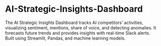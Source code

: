 # AI-Strategic-Insights-Dashboard
The AI Strategic Insights Dashboard tracks AI competitors’ activities, visualizing sentiment, mentions, share of voice, and detecting anomalies. It forecasts future trends and provides insights with real-time Slack alerts. Built using Streamlit, Pandas, and machine learning models.
